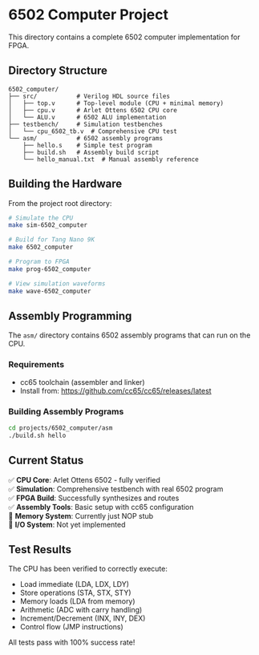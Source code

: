 # 6502 Computer Project

This directory contains a complete 6502 computer implementation for FPGA.

## Directory Structure

```
6502_computer/
├── src/           # Verilog HDL source files
│   ├── top.v      # Top-level module (CPU + minimal memory)
│   ├── cpu.v      # Arlet Ottens 6502 CPU core
│   └── ALU.v      # 6502 ALU implementation
├── testbench/     # Simulation testbenches
│   └── cpu_6502_tb.v  # Comprehensive CPU test
└── asm/           # 6502 assembly programs
    ├── hello.s    # Simple test program
    ├── build.sh   # Assembly build script
    └── hello_manual.txt  # Manual assembly reference
```

## Building the Hardware

From the project root directory:

```bash
# Simulate the CPU
make sim-6502_computer

# Build for Tang Nano 9K  
make 6502_computer

# Program to FPGA
make prog-6502_computer

# View simulation waveforms
make wave-6502_computer
```

## Assembly Programming

The `asm/` directory contains 6502 assembly programs that can run on the CPU.

### Requirements
- cc65 toolchain (assembler and linker)
- Install from: https://github.com/cc65/cc65/releases/latest

### Building Assembly Programs
```bash
cd projects/6502_computer/asm
./build.sh hello
```

## Current Status

✅ **CPU Core**: Arlet Ottens 6502 - fully verified  
✅ **Simulation**: Comprehensive testbench with real 6502 program  
✅ **FPGA Build**: Successfully synthesizes and routes  
✅ **Assembly Tools**: Basic setup with cc65 configuration  
🔄 **Memory System**: Currently just NOP stub  
🔄 **I/O System**: Not yet implemented  

## Test Results

The CPU has been verified to correctly execute:
- Load immediate (LDA, LDX, LDY)
- Store operations (STA, STX, STY)  
- Memory loads (LDA from memory)
- Arithmetic (ADC with carry handling)
- Increment/Decrement (INX, INY, DEX)
- Control flow (JMP instructions)

All tests pass with 100% success rate!
